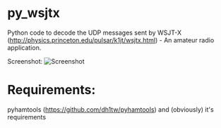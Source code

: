 # py_wsjtx

Python code to decode the UDP messages sent by WSJT-X (http://physics.princeton.edu/pulsar/k1jt/wsjtx.html) - An amateur radio application.

Screenshot:
![Screenshot](py_wsjtx_screenshit.jpg)

# Requirements:
pyhamtools (https://github.com/dh1tw/pyhamtools) and (obviously) it's requirements
